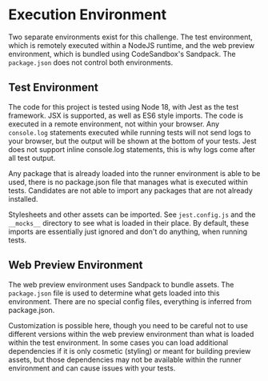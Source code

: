 # Execution Environment
Two separate environments exist for this challenge. The test environment, which is remotely executed within a NodeJS runtime, and the web preview environment, which is bundled using CodeSandbox's Sandpack. The `package.json` does not control both environments.

## Test Environment
The code for this project is tested using Node 18, with Jest as the test framework.  JSX is supported, as well as ES6 style imports. The code is executed in a remote environment, not within your browser. Any `console.log` statements executed while running tests will not send logs to your browser, but the output will be shown at the bottom of your tests. Jest does not support inline console.log statements, this is why logs come after all test output.

Any package that is already loaded into the runner environment is able to be used, there is no package.json file that manages what is executed within tests. Candidates are not able to import any packages that are not already installed.

Stylesheets and other assets can be imported. See `jest.config.js` and the `__mocks__` directory to see what is loaded in their place. By default, these imports are essentially just ignored and don't do anything, when running tests.

## Web Preview Environment
The web preview environment uses Sandpack to bundle assets. The `package.json` file is used to determine what gets loaded into this environment. There are no special config files, everything is inferred from package.json.

Customization is possible here, though you need to be careful not to use different versions within the web preview environment than what is loaded within the test environment. In some cases you can load additional dependencies if it is only cosmetic (styling) or meant for building preview assets, but those dependencies may not be available within the runner environment and can cause issues with your tests.
